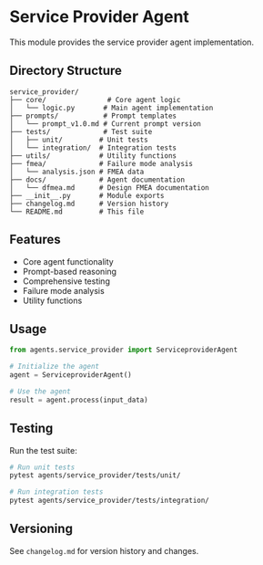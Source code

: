 # Service Provider Agent

This module provides the service provider agent implementation.

## Directory Structure

```
service_provider/
├── core/               # Core agent logic
│   └── logic.py       # Main agent implementation
├── prompts/           # Prompt templates
│   └── prompt_v1.0.md # Current prompt version
├── tests/             # Test suite
│   ├── unit/         # Unit tests
│   └── integration/  # Integration tests
├── utils/            # Utility functions
├── fmea/             # Failure mode analysis
│   └── analysis.json # FMEA data
├── docs/             # Agent documentation
│   └── dfmea.md      # Design FMEA documentation
├── __init__.py       # Module exports
├── changelog.md      # Version history
└── README.md         # This file
```

## Features

- Core agent functionality
- Prompt-based reasoning
- Comprehensive testing
- Failure mode analysis
- Utility functions

## Usage

```python
from agents.service_provider import ServiceproviderAgent

# Initialize the agent
agent = ServiceproviderAgent()

# Use the agent
result = agent.process(input_data)
```

## Testing

Run the test suite:

```bash
# Run unit tests
pytest agents/service_provider/tests/unit/

# Run integration tests
pytest agents/service_provider/tests/integration/
```

## Versioning

See `changelog.md` for version history and changes.
